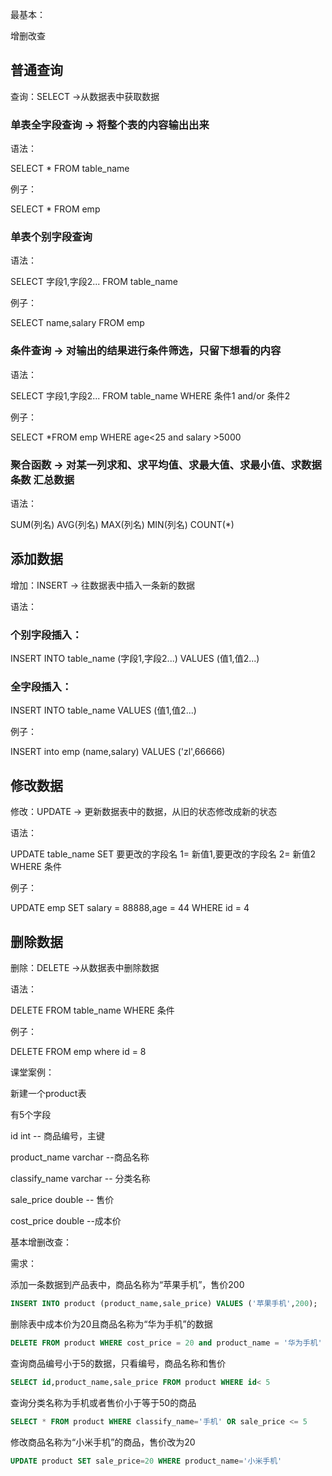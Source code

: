 最基本：

增删改查



## 普通查询

查询：SELECT ->从数据表中获取数据

### 单表全字段查询  -> 将整个表的内容输出出来

语法：

SELECT  * FROM table_name

例子：

SELECT * FROM emp



### 单表个别字段查询

语法：

SELECT  字段1,字段2...  FROM table_name

例子：

SELECT name,salary FROM emp



### 条件查询 -> 对输出的结果进行条件筛选，只留下想看的内容

语法：

SELECT  字段1,字段2...  FROM table_name WHERE  条件1 and/or 条件2

例子：

SELECT *FROM emp WHERE age<25 and salary >5000



### 聚合函数  -> 对某一列求和、求平均值、求最大值、求最小值、求数据条数 汇总数据

语法：

SUM(列名) AVG(列名) MAX(列名) MIN(列名) COUNT(*) 



## 添加数据

增加：INSERT -> 往数据表中插入一条新的数据

语法：

### 个别字段插入：

INSERT INTO table_name (字段1,字段2...) VALUES (值1,值2...)

### 全字段插入：

INSERT INTO table_name VALUES (值1,值2...)

例子：

INSERT into emp (name,salary) VALUES ('zl',66666)



##  修改数据 

修改：UPDATE -> 更新数据表中的数据，从旧的状态修改成新的状态

语法：

UPDATE table_name SET 要更改的字段名 1= 新值1,要更改的字段名 2= 新值2 WHERE 条件

例子：

UPDATE emp SET salary = 88888,age = 44 WHERE id = 4



## 删除数据

删除：DELETE ->从数据表中删除数据

语法：

DELETE FROM table_name WHERE 条件

例子：

DELETE FROM emp where id = 8



课堂案例：

新建一个product表

有5个字段

id int -- 商品编号，主键

product_name varchar --商品名称

classify_name varchar -- 分类名称

sale_price double -- 售价

cost_price double --成本价



基本增删改查：

需求：

添加一条数据到产品表中，商品名称为“苹果手机”，售价200

```sql
INSERT INTO product (product_name,sale_price) VALUES ('苹果手机',200); 
```

删除表中成本价为20且商品名称为“华为手机”的数据

```sql
DELETE FROM product WHERE cost_price = 20 and product_name = '华为手机'
```

查询商品编号小于5的数据，只看编号，商品名称和售价

```sql
SELECT id,product_name,sale_price FROM product WHERE id< 5
```

查询分类名称为手机或者售价小于等于50的商品

```sql
SELECT * FROM product WHERE classify_name='手机' OR sale_price <= 5
```

修改商品名称为“小米手机”的商品，售价改为20

```sql
UPDATE product SET sale_price=20 WHERE product_name='小米手机'
```

